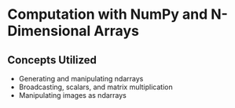 # Computation with NumPy and N-Dimensional Arrays

## Concepts Utilized
- Generating and manipulating ndarrays
- Broadcasting, scalars, and matrix multiplication
- Manipulating images as ndarrays

  
